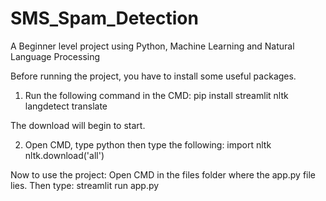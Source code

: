 # SMS_Spam_Detection
A Beginner level project using Python, Machine Learning and Natural Language Processing

Before running the project, you have to install some useful packages.
1. Run the following command in the CMD:
   pip install streamlit nltk langdetect translate

The download will begin to start.

2.  Open CMD, type python
  then type the following:
  import nltk
  nltk.download('all')

Now to use the project:
Open CMD in the files folder where the app.py file lies.
Then type:
  streamlit run app.py
